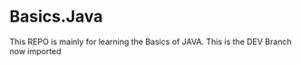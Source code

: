# Basics.Java
This REPO is mainly for learning the Basics of JAVA.
This is the DEV Branch now imported
